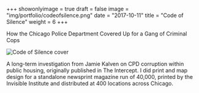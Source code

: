 +++
showonlyimage = true
draft = false
image = "img/portfolio/codeofsilence.png"
date = "2017-10-11"
title = "Code of Silence"
weight = 6
+++

How the Chicago Police Department Covered Up for a Gang of Criminal Cops

<!--more-->

![Code of Silence cover](./img/portfolio/codeofsilence.png)

A long-term investigation from Jamie Kalven on CPD corruption within public housing, originally published in The Intercept. I did print and map design for a standalone newsprint magazine run of 40,000, printed by the Invisible Institute and distributed at 400 locations across Chicago. 